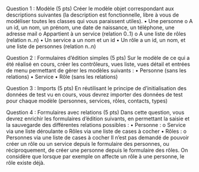 Question 1 : Modèle (5 pts)
Créer le modèle objet correspondant aux descriptions suivantes (la description est fonctionnelle,
libre à vous de modéliser toutes les classes qui vous paraissent utiles).
• Une personne
o A un id, un nom, un prénom, une date de naissance, un téléphone, une adresse mail
o Appartient à un service (relation 0..1)
o A une liste de rôles (relation n..n)
• Un service a un nom et un id
• Un rôle a un id, un nom, et une liste de personnes (relation n..n)



Question 2 : Formulaires d’édition simples (5 pts)
Sur le modèle de ce qui a été réalisé en cours, créer les contrôleurs, vues liste, vues détail et entrées
de menu permettant de gérer les modèles suivants :
• Personne (sans les relations)
• Service
• Rôle (sans les relations)



Question 3 : Imports (5 pts)
En réutilisant le principe de d’initialisation des données de test vu en cours, vous devrez importer des
données de test pour chaque modèle (personnes, services, rôles, contacts, types)



Question 4 : Formulaires avec relations (5 pts)
Dans cette question, vous devrez enrichir les formulaires d’édition suivants, en permettant la saisie
et la sauvegarde des différentes relations possibles :
• Personne :
o Service via une liste déroulante
o Rôles via une liste de cases à cocher
• Rôles :
o Personnes via une liste de cases à cocher
Il n’est pas demandé de pouvoir créer un rôle ou un service depuis le formulaire des personnes, ou
réciproquement, de créer une personne depuis le formulaire des rôles. On considère que lorsque par
exemple on affecte un rôle à une personne, le rôle existe déjà.